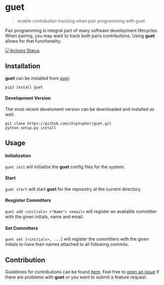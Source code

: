 # guet
> enable contribution tracking when pair programming with guet

Pair programming is integral part of many software development lifecycles. When pairing, you may want to track both
pairs contributions. Using **guet** allows for that functionality.

[![Actions Status](https://github.com/chiptopher/guet/workflows/guetci/badge.svg)](https://github.com/chiptopher/guet/workflows/guetci/badge.svg)

## Installation
**guet** can be installed from [pypi](https://pypi.org/project/guet/):

```
pip3 install guet
```

#### Development Version
The most recent develoment version can be downloaded and installed as well:

```
git clone https://github.com/chiptopher/guet.git
python setup.py install
```


## Usage

#### Initialization
`guet init` will initiailze the **guet** config files for the system.

#### Start
`guet start` will start **guet** for the reposotry at the current directory. 
 
#### Resgister Committers
`guet add <initials> <"Name"> <email>` will register an available committer with the given initials, name and email.

#### Set Committers
`guet set [<initials>, ...]` will register the committers with the given initials to have their names attached to all
following commits.

## Contribution

Guidelines for contributions can be found [here](./docs/CONTRIBUTING.md). Feel free to 
[open an issue](https://github.com/chiptopher/guet/issues) if there are problems with **guet** or you want to submit a
feature request.
